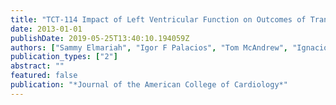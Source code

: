 ```yaml
---
title: "TCT-114 Impact of Left Ventricular Function on Outcomes of Transcatheter Aortic Valve Replacement and Medical Therapy in Inoperable Patients with Aortic Stenosis: Insights from the Placement of Aortic Transcatheter Valves (PARTNER) Trial (Cohort B)"
date: 2013-01-01
publishDate: 2019-05-25T13:40:10.194059Z
authors: ["Sammy Elmariah", "Igor F Palacios", "Tom McAndrew", "Ignacio Inglessis", "Joshua N Baker", "Gus J Vlahakes", "Maureen A Daher", "Susheel Kodali", "Martin Leon", "Lars Svensson", " others"]
publication_types: ["2"]
abstract: ""
featured: false
publication: "*Journal of the American College of Cardiology*"
---
```



